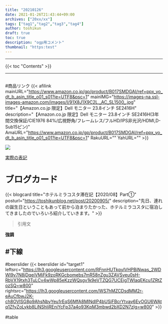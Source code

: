 ```yaml
---
title: "20210126"
date: 2021-01-26T21:43:44+09:00
archives: ["20xx/xx"]
tags: ["tag1","tag2","tag3","tag4"]
author: toshikun
draft: true
toc: true
description: "ogp用コメント"
thumbnail: "https:test"
---
```



<hr>
{{< toc "Contents" >}}
<hr>

##
###
####

#商品リンク
{{< afilink mainURL="https://www.amazon.co.jp/gp/product/B017SMDGAI/ref=ppx_yo_dt_b_asin_title_o01_s01?ie=UTF8&psc=1" mainIMG="https://images-na.ssl-images-amazon.com/images/I/91X8J1X9C2L._AC_SL1500_.jpg" title="【Amazon.co.jp 限定】Dell モニター 23.8インチ SE2416H" description="【Amazon.co.jp 限定】Dell モニター 23.8インチ SE2416H(3年間交換保証/CIE1976 84%/広視野角/フレームレス/フルHD/IPS非光沢/HDMI,D-Sub15ピン)" AmaURL="https://www.amazon.co.jp/gp/product/B017SMDGAI/ref=ppx_yo_dt_b_asin_title_o01_s01?ie=UTF8&psc=1" RakuURL="" YahURL="" >}}

<img src="https://lh3.googleusercontent.com/RFnnHUTkpylVHPBiNwas_2WDWl9v7N8jDqeiVMjFk9zoRKGcbomebs7mR58nZgu3ZAVSveu0sH-RbVX19txh3TuLCv4wWp85eKzzWQsgv1k9eVTZQG7UCEigTWIaqEKcu1ZRtZozSQ=w800" >

[実際の表記](リンク先)


# ブログカード
{{< blogcard title="ホテルミラコスタ滞在記【2020/08】Part①" posturl="https://toshikunblog.net/post/20200905/" description="先日、連れの誕生日ということもあって前から泊まりたかった、ホテルミラコスタに宿泊してきましたのでいろいろ紹介していきます。" >}}

>引用文

**強調**

#下線
---

#beerslider
{{< beerslider id="target1" leftsrc="https://lh3.googleusercontent.com/RFnnHUTkpylVHPBiNwas_2WDWl9v7N8jDqeiVMjFk9zoRKGcbomebs7mR58nZgu3ZAVSveu0sH-RbVX19txh3TuLCv4wWp85eKzzWQsgv1k9eVTZQG7UCEigTWIaqEKcu1ZRtZozSQ=w800" rightsrc="https://lh3.googleusercontent.com/WS7hMZCDsdMM2r-eAuCfbwJ2K-ch8OVISG8p9AhsNbyYeu1rEqS6MfA8MlNdIP4bUSjFBcrYtvav6EvOGU6WAtq1ZfyZoLykb8LiNShljREniYcFp37a4o93KpM3mbwd2bXD2N7zlg=w800" >}}



#table　